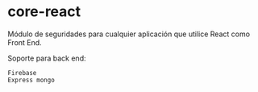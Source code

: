 # core-react
Módulo de seguridades para cualquier aplicación que utilice React como Front End.

Soporte para back end:

    Firebase
    Express mongo

